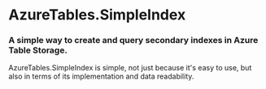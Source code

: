 # AzureTables.SimpleIndex
### A simple way to create and query secondary indexes in Azure Table Storage.

AzureTables.SimpleIndex is simple, not just because it's easy to use, but also in terms of its implementation and data readability.
